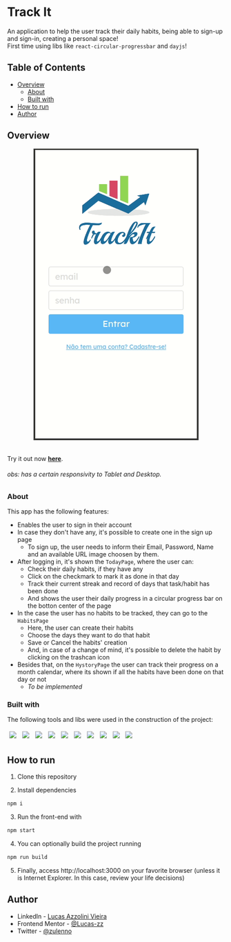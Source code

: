 # Track It

An application to help the user track their daily habits, being able to sign-up and sign-in, creating a personal space! <br/>
First time using libs like ```react-circular-progressbar``` and ```dayjs```!

## Table of Contents

- [Overview](#overview)
  - [About](#about)
  - [Built with](#built-with)
- [How to run](#how-to-run)
- [Author](#author)

## Overview

<div align='center'>
  <img style='ustify-content: center' src='/src/assets/img/TrackIt.gif' />
</div>

<br />

Try it out now <a href="https://track-it-lucas-zz.vercel.app/" target="_blank"><strong>here</strong></a>.
###### obs: has a certain responsivity to Tablet and Desktop.

### About

This app has the following features:
  - Enables the user to sign in their account
  - In case they don't have any, it's possible to create one in the sign up page
    - To sign up, the user needs to inform their Email, Password, Name and an available URL image choosen by them.
  - After logging in, it's shown the ```TodayPage```, where the user can:
    -  Check their daily habits, if they have any
    -  Click on the checkmark to mark it as done in that day
    -  Track their current streak and record of days that task/habit has been done
    -  And shows the user their daily progress in a circular progress bar on the botton center of the page
  - In the case the user has no habits to be tracked, they can go to the ```HabitsPage```
    - Here, the user can create their habits
    - Choose the days they want to do that habit
    - Save or Cancel the habits' creation
    - And, in case of a change of mind, it's possible to delete the habit by clicking on the trashcan icon
  - Besides that, on the ```HystoryPage``` the user can track their progress on a month calendar, where its shown if all the habits have been done on that day or not
    - <i>To be implemented</i>

### Built with

The following tools and libs were used in the construction of the project: <br />

<p>
  <img style='margin: 5px' src='https://img.shields.io/badge/JavaScript-323330?style=for-the-badge&logo=javascript&logoColor=F7DF1E'>
  <img style='margin: 5px' src='https://img.shields.io/badge/HTML5-E34F26?style=for-the-badge&logo=html5&logoColor=white'>
  <img style='margin: 5px' src='https://img.shields.io/badge/CSS3-1572B6?style=for-the-badge&logo=css3&logoColor=white'>
  <img style='margin: 5px;' src='https://img.shields.io/badge/axios%20-%2320232a.svg?&style=for-the-badge&color=informational'>
  <img style='margin: 5px;' src='https://img.shields.io/badge/styled-components%20-%2320232a.svg?&style=for-the-badge&color=b8679e&logo=styled-components&logoColor=%3a3a3a'>
  <img style='margin: 5px;' src='https://img.shields.io/badge/react-dayjs%20-%2320232a.svg?&style=for-the-badge&color=fe5f4c&logo=react&logoColor=%FE5F4C'>  
  <img style='margin: 5px;' src='https://img.shields.io/badge/react-circular_progressbar%20-%2320232a.svg?&style=for-the-badge&color=3E98C7&logo=react&logoColor=%3E98C7'>
  <img style='margin: 5px;' src="https://img.shields.io/badge/react-app%20-%2320232a.svg?&style=for-the-badge&color=60ddf9&logo=react&logoColor=%2361DAFB"/>
  <img style='margin: 5px;' src="https://img.shields.io/badge/react_router%20-%2320232a.svg?&style=for-the-badge&logo=react&logoColor=%2361DAFB"/>
  <img style='margin: 5px;' src="https://img.shields.io/badge/GIT-E44C30?style=for-the-badge&logo=git&logoColor=white"/>
</p>

## How to run

1. Clone this repository

2. Install dependencies
```bash
npm i
```

3. Run the front-end with
```bash
npm start
```

4. You can optionally build the project running
```bash
npm run build
```
5. Finally, access http://localhost:3000 on your favorite browser (unless it is Internet Explorer. In this case, review your life decisions)

## Author

- LinkedIn - [Lucas Azzolini Vieira](https://www.linkedin.com/in/azzolinilucas/)
- Frontend Mentor - [@Lucas-zz](https://www.frontendmentor.io/profile/Lucas-zz)
- Twitter - [@zulenno](https://twitter.com/zulenno)
